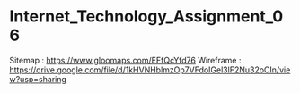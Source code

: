 # Internet_Technology_Assignment_06

Sitemap : https://www.gloomaps.com/EFfQcYfd76
Wireframe  : https://drive.google.com/file/d/1kHVNHblmzOp7VFdoIGel3lF2Nu32oCIn/view?usp=sharing
